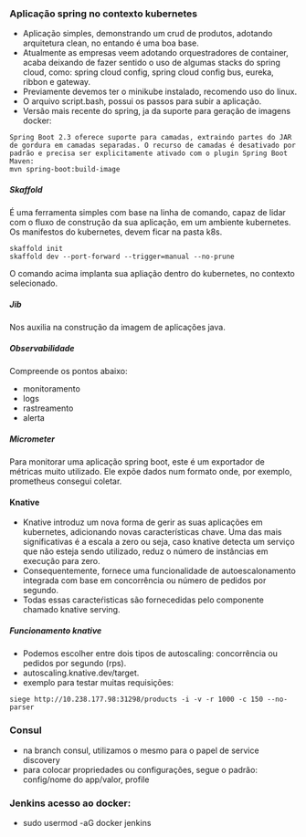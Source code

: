 ### Aplicação spring no contexto kubernetes

- Aplicação simples, demonstrando um crud de produtos, adotando arquitetura clean, no entando é uma boa base.
- Atualmente as empresas veem adotando orquestradores de container, acaba deixando de fazer sentido o uso de algumas stacks do spring cloud, como: spring cloud config, spring cloud config bus, eureka, ribbon e gateway.
- Previamente devemos ter o minikube instalado, recomendo uso do linux.
- O arquivo script.bash, possui os passos para subir a aplicação.
- Versão mais recente do spring, ja da suporte para geração de imagens docker:
```
Spring Boot 2.3 oferece suporte para camadas, extraindo partes do JAR de gordura em camadas separadas. O recurso de camadas é desativado por padrão e precisa ser explicitamente ativado com o plugin Spring Boot Maven:
mvn spring-boot:build-image
```

##### Skaffold
É uma ferramenta simples com base na linha de comando, capaz de lidar com o fluxo de construção da sua aplicação, em um ambiente kubernetes. Os manifestos do kubernetes, devem ficar na pasta k8s.

```
skaffold init
skaffold dev --port-forward --trigger=manual --no-prune
```

O comando acima implanta sua apliação dentro do kubernetes, no contexto selecionado.

##### Jib
Nos auxilia na construção da imagem de aplicações java.


##### Observabilidade
Compreende os pontos abaixo:
- monitoramento
- logs
- rastreamento
- alerta

##### Micrometer
Para monitorar uma aplicação spring boot, este é um exportador de métricas muito utilizado. Ele expõe dados num formato onde, por exemplo, prometheus consegui coletar.

#### Knative
- Knative introduz um nova forma de gerir as suas aplicações em kubernetes, adicionando novas características chave. Uma das mais significativas é a escala a zero ou seja, caso knative detecta um serviço que não esteja sendo utilizado, reduz o número de instâncias em execução para zero.
- Consequentemente, fornece uma funcionalidade de autoescalonamento integrada com base em concorrência ou número de pedidos por segundo.
- Todas essas caracteŕisticas são fornecedidas pelo componente chamado knative serving.

##### Funcionamento knative
- Podemos escolher entre dois tipos de autoscaling: concorrência ou pedidos por segundo (rps).
- autoscaling.knative.dev/target.
- exemplo para testar muitas requisições:

```
siege http://10.238.177.98:31298/products -i -v -r 1000 -c 150 --no-parser
```

### Consul
- na branch consul, utilizamos o mesmo para o papel de service discovery
- para colocar propriedades ou configurações, segue o padrão: config/nome do app/valor, profile

### Jenkins acesso ao docker:
- sudo usermod -aG docker jenkins
